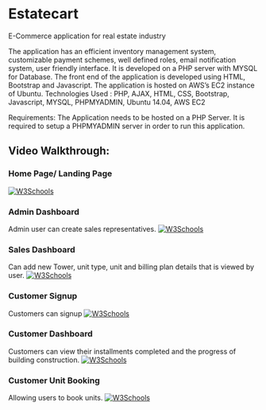 # Estatecart
E-Commerce application for real estate industry

The application has an efficient inventory management system, customizable payment schemes, well defined roles, email notification system, user friendly interface. It is developed on a PHP server with MYSQL for Database. The front end of the application is developed using HTML, Bootstrap and Javascript. The application is hosted on AWS’s EC2 instance of Ubuntu.
Technologies Used : PHP, AJAX, HTML, CSS, Bootstrap, Javascript, MYSQL, PHPMYADMIN, Ubuntu 14.04, AWS EC2

Requirements:
The Application needs to be hosted on a PHP Server. It is required to setup a PHPMYADMIN server in order to run this application.

## Video Walkthrough:

### Home Page/ Landing Page
<a href="http://i.imgur.com/jbkYanv.gif">
<img border="0" alt="W3Schools" src="http://i.imgur.com/jbkYanv.gif">
</a>

### Admin Dashboard
Admin user can create sales representatives.
<a href="http://i.imgur.com/GMluJUq.gif">
<img border="0" alt="W3Schools" src="http://i.imgur.com/GMluJUq.gif">
</a>


### Sales Dashboard
Can add new Tower, unit type, unit and billing plan details that is viewed by user.
<a href="http://i.imgur.com/b9SBILc.gif">
<img border="0" alt="W3Schools" src="http://i.imgur.com/b9SBILc.gif">
</a>

### Customer Signup
Customers can signup
<a href="http://i.imgur.com/VTeU2j9.gif">
<img border="0" alt="W3Schools" src="http://i.imgur.com/VTeU2j9.gif">
</a>

### Customer Dashboard 
Customers can view their installments completed and the progress of building construction.
<a href="http://i.imgur.com/LdtfZ2D.gif">
<img border="0" alt="W3Schools" src="http://i.imgur.com/LdtfZ2D.gif">
</a>

### Customer Unit Booking 
Allowing users to book units.
<a href="http://i.imgur.com/f0icKXI.gif">
<img border="0" alt="W3Schools" src="http://i.imgur.com/f0icKXI.gif">
</a>



